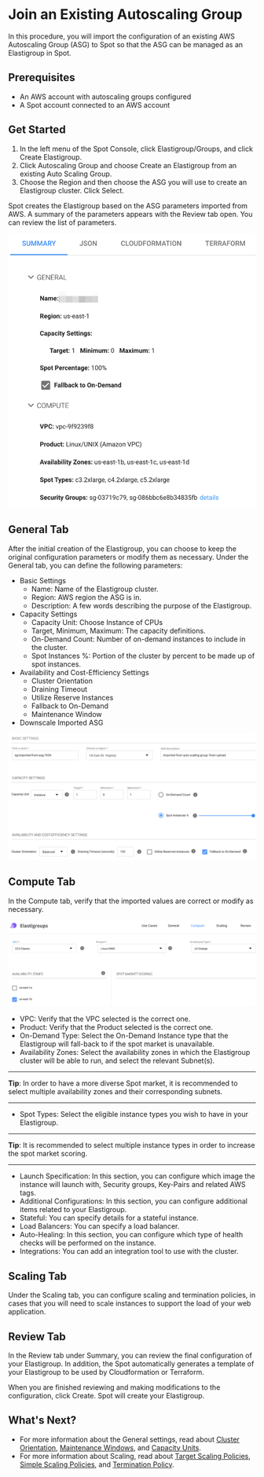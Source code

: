 # Join an Existing Autoscaling Group

In this procedure, you will import the configuration of an existing AWS Autoscaling Group (ASG) to Spot so that the ASG can be managed as an Elastigroup in Spot.

## Prerequisites
* An AWS account with autoscaling groups configured
* A Spot account connected to an AWS account

## Get Started
1. In the left menu of the Spot Console, click Elastigroup/Groups, and click Create Elastigroup.
2. Click Autoscaling Group and choose Create an Elastigroup from an existing Auto Scaling Group.
3. Choose the Region and then choose the ASG you will use to create an Elastigroup cluster. Click Select.

Spot creates the Elastigroup based on the ASG parameters imported from AWS. A summary of the parameters appears with the Review tab open. You can review the list of parameters.

<img src="/elastigroup/_media/tasks-join-existing-asg-01.png" />

## General Tab

After the initial creation of the Elastigroup, you can choose to keep the original configuration parameters or modify them as necessary. Under the General tab, you can define the following parameters:

* Basic Settings
  * Name: Name of the Elastigroup cluster.
  * Region: AWS region the ASG is in.
  * Description: A few words describing the purpose of the Elastigroup.
* Capacity Settings
  * Capacity Unit: Choose Instance of CPUs
  * Target, Minimum, Maximum: The capacity definitions.
  * On-Demand Count: Number of on-demand instances to include in the cluster.
  * Spot Instances %: Portion of the cluster by percent to be made up of spot instances.
* Availability and Cost-Efficiency Settings
  * Cluster Orientation
  * Draining Timeout
  * Utilize Reserve Instances
  * Fallback to On-Demand
  * Maintenance Window
* Downscale Imported ASG

<img src="/elastigroup/_media/tasks-join-existing-asg-02.png" />

## Compute Tab

In the Compute tab, verify that the imported values are correct or modify as necessary.

<img src="/elastigroup/_media/tasks-join-existing-asg-03.png" />

* VPC: Verify that the VPC selected is the correct one.
* Product: Verify that the Product selected is the correct one.
* On-Demand Type: Select the On-Demand Instance type that the Elastigroup will fall-back to if the spot market is unavailable.
* Availability Zones: Select the availability zones in which the Elastigroup cluster will be able to run, and select the relevant Subnet(s).

---
**Tip**: In order to have a more diverse Spot market, it is recommended to select multiple availability zones  and their corresponding subnets.

---

* Spot Types: Select the eligible instance types you wish to have in your Elastigroup.

---
**Tip**: It is recommended to select multiple instance types in order to increase the spot market scoring.

---

* Launch Specification: In this section, you can configure which image the instance will launch with, Security groups, Key-Pairs and related AWS tags.
* Additional Configurations: In this section, you can configure additional items related to your Elastigroup.
* Stateful: You can specify details for a stateful instance.
* Load Balancers: You can specify a load balancer.
* Auto-Healing: In this section, you can configure which type of health checks will be performed on the instance.
* Integrations: You can add an integration tool to use with the cluster.

## Scaling Tab

Under the Scaling tab, you can configure scaling and termination policies, in cases that you will need to scale instances to support the load of your web application.

## Review Tab

In the Review tab under Summary, you can review the final configuration of your Elastigroup. In addition, the Spot automatically generates a template of your Elastigroup to be used by Cloudformation or Terraform.

When you are finished reviewing and making modifications to the configuration, click Create. Spot will create your Elastigroup.

## What's Next?
* For more information about the General settings, read about [Cluster Orientation](elastigroup/features/core-features/cluster-orientation.md), [Maintenance Windows](elastigroup/features/core-features/maintenance-windows.md), and [Capacity Units](elastigroup/features/core-features/elastigroup-capacity-instances-or-weighted.md).
* For more information about Scaling, read about [Target Scaling Policies](elastigroup/features/scaling/target-scaling.md), [Simple Scaling Policies](elastigroup/features/scaling/simple-scaling-policies.md), and [Termination Policy](elastigroup/features/compute/termination-policy.md).
